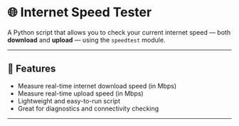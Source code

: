# 🌐 Internet Speed Tester

A Python script that allows you to check your current internet speed — both **download** and **upload** — using the `speedtest` module.

---

## 🚀 Features

- Measure real-time internet download speed (in Mbps)
- Measure real-time upload speed (in Mbps)
- Lightweight and easy-to-run script
- Great for diagnostics and connectivity checking

---

